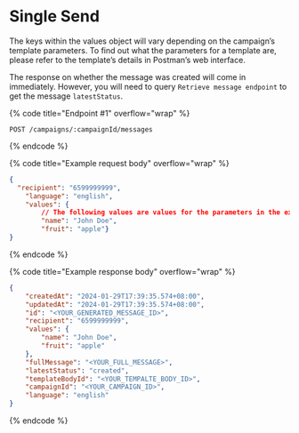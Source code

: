 # Single Send

The keys within the values object will vary depending on the campaign’s template parameters. To find out what the parameters for a template are, please refer to the template’s details in Postman’s web interface.

The response on whether the message was created will come in immediately. However, you will need to query `Retrieve message endpoint` to get the message `latestStatus`.

{% code title="Endpoint #1" overflow="wrap" %}
```
POST /campaigns/:campaignId/messages
```
{% endcode %}

{% code title="Example request body" overflow="wrap" %}
```json
{
  "recipient": "6599999999",
    "language": "english",
    "values": {
        // The following values are values for the parameters in the example template
        "name": "John Doe",
        "fruit": "apple"}
}
```
{% endcode %}

{% code title="Example response body" overflow="wrap" %}
```json
{
    "createdAt": "2024-01-29T17:39:35.574+08:00",
    "updatedAt": "2024-01-29T17:39:35.574+08:00",
    "id": "<YOUR_GENERATED_MESSAGE_ID>",
    "recipient": "6599999999",
    "values": {
        "name": "John Doe",
        "fruit": "apple"
    },
    "fullMessage": "<YOUR_FULL_MESSAGE>",
    "latestStatus": "created",
    "templateBodyId": "<YOUR_TEMPALTE_BODY_ID>",
    "campaignId": "<YOUR_CAMPAIGN_ID>",
    "language": "english"
}
```
{% endcode %}
